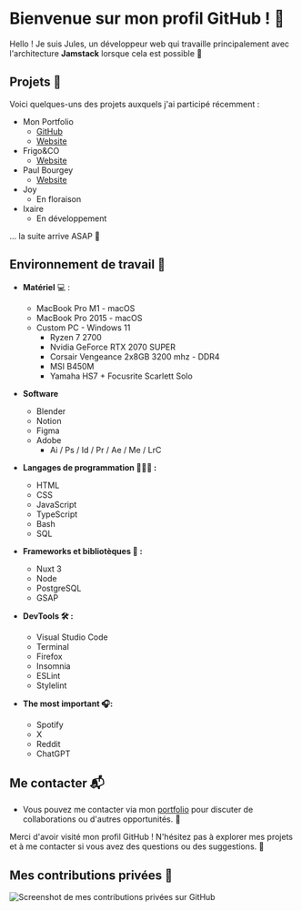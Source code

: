 
# Bienvenue sur mon profil GitHub ! 👋

Hello ! 
Je suis Jules, un développeur web qui travaille principalement avec l'architecture **Jamstack** lorsque cela est possible 🚀


## Projets 📁

Voici quelques-uns des projets auxquels j'ai participé récemment :

- Mon Portfolio
	- [GitHub](https://github.com/jules-contact/jules-frontend)
	- [Website](https://jules.contact)
- Frigo&CO 
	-	[Website](https://frigoandco.eu)
- Paul Bourgey 
	- [Website](https://paulbourgey.fr)
- Joy
	- En floraison
- Ixaire
	- En développement
  
... la suite arrive ASAP 🚧

## Environnement de travail 💼

- **Matériel** 💻 : 
	- MacBook Pro M1 - macOS
	- MacBook Pro 2015 - macOS
	- Custom PC - Windows 11
		- Ryzen 7 2700
		- Nvidia GeForce RTX 2070 SUPER
		- Corsair Vengeance 2x8GB 3200 mhz - DDR4
		- MSI B450M
		- Yamaha HS7 + Focusrite Scarlett Solo

- **Software**
	- Blender
	- Notion
	- Figma
	- Adobe 
		- Ai / Ps / Id / Pr / Ae / Me / LrC

- **Langages de programmation 👨🏼‍💻 :**  
	- HTML
	- CSS
	- JavaScript
	- TypeScript
	- Bash
	- SQL
 
- **Frameworks et bibliotèques 📓 :** 
	- Nuxt 3
	- Node
	- PostgreSQL
	- GSAP

- **DevTools 🛠️ :**
	- Visual Studio Code
	- Terminal
	- Firefox
	- Insomnia 
	- ESLint
	- Stylelint

- **The most important  🎧:**
	- Spotify 
	- X 
	- Reddit
	- ChatGPT


## Me contacter 📬

- Vous pouvez me contacter via mon [portfolio](https://jules.contact/) pour discuter de collaborations ou d'autres opportunités. 💌

Merci d'avoir visité mon profil GitHub ! N'hésitez pas à explorer mes projets et à me contacter si vous avez des questions ou des suggestions. 🙌


## Mes contributions privées 🔐

![Screenshot de mes contributions privées sur GitHub](https://api.jules.contact/assets/652322c5-ffad-45d5-95e0-a3357f817e38?width=1200&quality=90)
